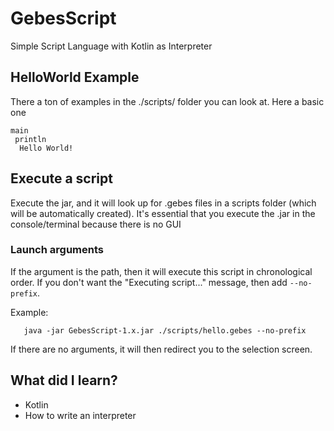 # GebesScript
 Simple Script Language with Kotlin as Interpreter
 
 ## HelloWorld Example
 There a ton of examples in the ./scripts/ folder you can look at. Here a basic one
 ```
 main
  println
   Hello World!
 ```

 ## Execute a script
 Execute the jar, and it will look up for .gebes files in a scripts folder (which will be automatically created).
 It's essential that you execute the .jar in the console/terminal because there is no GUI
 
 ### Launch arguments
 If the argument is the path, then it will execute this script in chronological order.
 If you don't want the "Executing script..." message, then add `--no-prefix`.  
 
 Example:
 ```
    java -jar GebesScript-1.x.jar ./scripts/hello.gebes --no-prefix
 ``` 

 If there are no arguments, it will then redirect you to the selection screen.
 
 ## What did I learn?
 * Kotlin
 * How to write an interpreter
